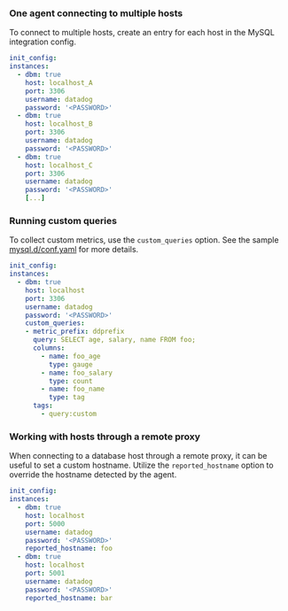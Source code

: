### One agent connecting to multiple hosts
To connect to multiple hosts, create an entry for each host in the MySQL integration config.
```yaml
init_config:
instances:
  - dbm: true
    host: localhost_A
    port: 3306
    username: datadog
    password: '<PASSWORD>'
  - dbm: true
    host: localhost_B
    port: 3306
    username: datadog
    password: '<PASSWORD>'
  - dbm: true
    host: localhost_C
    port: 3306
    username: datadog
    password: '<PASSWORD>'
    [...]
```

### Running custom queries
To collect custom metrics, use the `custom_queries` option. See the sample [mysql.d/conf.yaml](https://github.com/DataDog/integrations-core/blob/master/mysql/datadog_checks/mysql/data/conf.yaml.example) for more details.
```yaml
init_config:
instances:
  - dbm: true
    host: localhost
    port: 3306
    username: datadog
    password: '<PASSWORD>'
    custom_queries:
    - metric_prefix: ddprefix
      query: SELECT age, salary, name FROM foo;
      columns:
        - name: foo_age
          type: gauge
        - name: foo_salary
          type: count
        - name: foo_name
          type: tag
      tags:
        - query:custom
```
### Working with hosts through a remote proxy
When connecting to a database host through a remote proxy, it can be useful to set a custom hostname. Utilize the `reported_hostname` option to override the hostname detected by the agent.
```yaml
init_config:
instances:
  - dbm: true
    host: localhost
    port: 5000
    username: datadog
    password: '<PASSWORD>'
    reported_hostname: foo
  - dbm: true
    host: localhost
    port: 5001
    username: datadog
    password: '<PASSWORD>'
    reported_hostname: bar
```